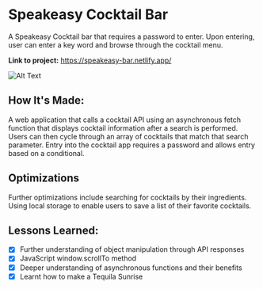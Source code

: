 # Speakeasy Cocktail Bar
A Speakeasy Cocktail bar that requires a password to enter. Upon entering, user can enter a key word and browse through the cocktail menu.

**Link to project:** https://speakeasy-bar.netlify.app/

![Alt Text](https://i.ibb.co/qN58Jp0/Screenshot-2022-08-30-at-11-10-15-1.png)

## How It's Made:

A web application that calls a cocktail API using an asynchronous fetch function that displays cocktail information after a search is performed. Users can then cycle through an array of cocktails that match that search parameter. Entry into the cocktail app requires a password and allows entry based on a conditional. 


## Optimizations

Further optimizations include searching for cocktails by their ingredients. Using local storage to enable users to save a list of their favorite cocktails. 


## Lessons Learned:

- [x] Further understanding of object manipulation through API responses
- [x] JavaScript window.scrollTo method
- [x] Deeper understanding of asynchronous functions and their benefits
- [x] Learnt how to make a Tequila Sunrise
